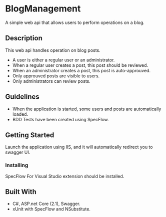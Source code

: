 # BlogManagement
A simple web api that allows users to perform operations on a blog.

## Description

This web api handles operation on blog posts.
* A user is either a regular user or an administrator.
* When a regular user creates a post, this post should be reviewed. 
* When an administrator creates a post, this post is auto-approuved.
* Only approuved posts are visible to users.
* Only administrators can review posts.

## Guidelines
* When the application is started, some users and posts are automatically loaded.
* BDD Tests have been created using SpecFlow.

## Getting Started

Launch the application using IIS, and it will automatically redirect you to swagger UI.

### Installing

SpecFlow For Visual Studio extension should be installed.

## Built With
* C#, ASP.net Core (2.1), Swagger.
* xUnit with SpecFlow and NSubstitute.


